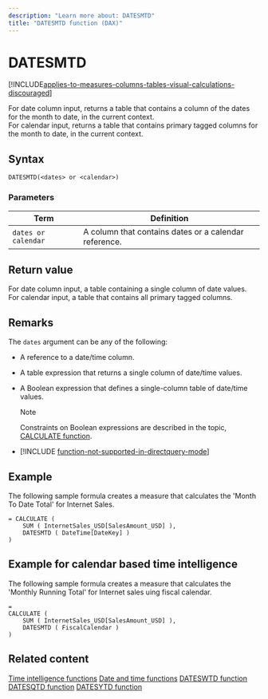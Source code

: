 ```yaml
---
description: "Learn more about: DATESMTD"
title: "DATESMTD function (DAX)"
---
```

# DATESMTD

[!INCLUDE[applies-to-measures-columns-tables-visual-calculations-discouraged](includes/applies-to-measures-columns-tables-visual-calculations-discouraged.md)]

For date column input, returns a table that contains a column of the dates for the month to date, in the current context.  
For calendar input, returns a table that contains primary tagged columns for the month to date, in the current context.

## Syntax

```
DATESMTD(<dates> or <calendar>)
```

### Parameters

|Term|Definition|
|--------|--------------|
|`dates or calendar`|A column that contains dates or a calendar reference.|

## Return value

For date column input, a table containing a single column of date values.  
For calendar input, a table that contains all primary tagged columns.

## Remarks

The `dates` argument can be any of the following:

- A reference to a date/time column.

- A table expression that returns a single column of date/time values.

- A Boolean expression that defines a single-column table of date/time values.

    > [!NOTE]
    > Constraints on Boolean expressions are described in the topic, [CALCULATE function](calculate-function-dax.md).

- [!INCLUDE [function-not-supported-in-directquery-mode](includes/function-not-supported-in-directquery-mode.md)]

## Example

The following sample formula creates a measure that calculates the 'Month To Date Total' for Internet Sales.

```dax
= CALCULATE (
    SUM ( InternetSales_USD[SalesAmount_USD] ),
    DATESMTD ( DateTime[DateKey] )
)
```

## Example for calendar based time intelligence

The following sample formula creates a measure that calculates the 'Monthly Running Total' for Internet sales uing fiscal calendar.

```dax
=
CALCULATE (
    SUM ( InternetSales_USD[SalesAmount_USD] ),
    DATESMTD ( FiscalCalendar )
)
```

## Related content

[Time intelligence functions](time-intelligence-functions-dax.md)
[Date and time functions](date-and-time-functions-dax.md)
[DATESWTD function](dateswtd-function-dax.md)
[DATESQTD function](datesqtd-function-dax.md)
[DATESYTD function](datesytd-function-dax.md)
